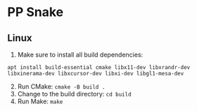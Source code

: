 # PP Snake

## Linux
1. Make sure to install all build dependencies:
```shell
apt install build-essential cmake libx11-dev libxrandr-dev libxinerama-dev libxcursor-dev libxi-dev libgl1-mesa-dev
```
2. Run CMake: `cmake -B build .`
3. Change to the build directory: `cd build`
4. Run Make: `make`